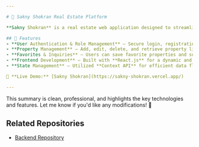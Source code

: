 ```yaml
---

# 🏡 Sakny Shokran Real Estate Platform  

**Sakny Shokran** is a real estate web application designed to streamline property management for agents and customers. The platform offers advanced search functionalities, secure authentication, and seamless agent-customer interactions.  

## 🚀 Features  
- **User Authentication & Role Management** – Secure login, registration, password recovery, and agent/customer roles.  
- **Property Management** – Add, edit, delete, and retrieve property listings with advanced filtering by location, price, and type.  
- **Favorites & Inquiries** – Users can save favorite properties and submit inquiries to agents.  
- **Frontend Development** – Built with **React.js** for a dynamic and responsive UI.  
- **State Management** – Utilized **Context API** for efficient data flow and state handling.  

🔗 **Live Demo:** [Sakny Shokran](https://sakny-shokran.vercel.app/)  

---
```


This summary is clean, professional, and highlights the key technologies and features. Let me know if you'd like any modifications! 🚀

## Related Repositories
- [Backend Repository](https://github.com/Abdallah-Salama2/sakny-backend)

